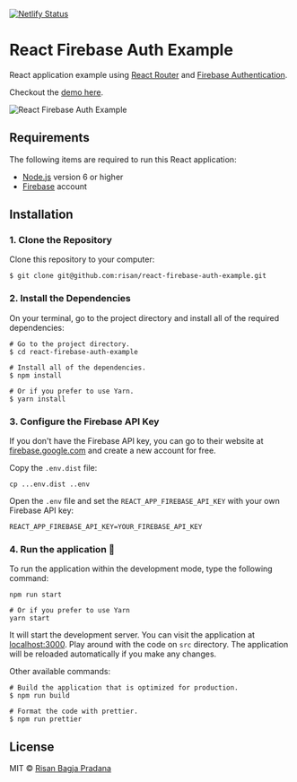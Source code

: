 [![Netlify Status](https://api.netlify.com/api/v1/badges/60b4deac-549d-468e-aa0e-21c40505379d/deploy-status)](https://app.netlify.com/sites/beste-plakje/deploys)

# React Firebase Auth Example

React application example using [React Router](https://reacttraining.com/react-router/) and [Firebase Authentication](https://firebase.google.com/docs/auth/).

Checkout the [demo here](https://risan.io/react-firebase-auth-example/).

![React Firebase Auth Example](https://media.giphy.com/media/3E0N2p3E139I38ojDy/source.gif)

## Requirements

The following items are required to run this React application:

* [Node.js](https://nodejs.org) version 6 or higher
* [Firebase](#https://firebase.google.com/) account

## Installation

### 1. Clone the Repository

Clone this repository to your computer:

```shell
$ git clone git@github.com:risan/react-firebase-auth-example.git
```

### 2. Install the Dependencies

On your terminal, go to the project directory and install all of the required dependencies:

```shell
# Go to the project directory.
$ cd react-firebase-auth-example

# Install all of the dependencies.
$ npm install

# Or if you prefer to use Yarn.
$ yarn install
```

### 3. Configure the Firebase API Key

If you don't have the Firebase API key, you can go to their website at [firebase.google.com](https://firebase.google.com/) and create a new account for free.

Copy the `.env.dist` file:

```shell
cp ...env.dist ..env
```

Open the `.env` file and set the `REACT_APP_FIREBASE_API_KEY` with your own Firebase API key:

```
REACT_APP_FIREBASE_API_KEY=YOUR_FIREBASE_API_KEY
```

### 4. Run the application 🎉

To run the application within the development mode, type the following command:

```shell
npm run start

# Or if you prefer to use Yarn
yarn start
```

It will start the development server. You can visit the application at [localhost:3000](http://localhost:3000). Play around with the code on `src` directory. The application will be reloaded automatically if you make any changes.

Other available commands:

```shell
# Build the application that is optimized for production.
$ npm run build

# Format the code with prettier.
$ npm run prettier
```

## License

MIT © [Risan Bagja Pradana](https://risan.io)